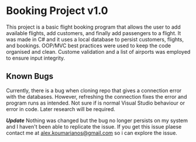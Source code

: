 # Booking Project v1.0
This project is a basic flight booking program that allows the user to add available flights, add customers, and finally add passengers to a flight. It was made in C# and it uses a local database to persist customers, flights, and bookings. OOP/MVC best practices were used to keep the code organised and clean. Custome validation and a list of airports was employed to ensure input integrity.

## Known Bugs
Currently, there is a bug when cloning repo that gives a connection error with the databases. However, refreshing the connection fixes the error and program runs as intended. Not sure if is normal Visual Studio behaviour or error in code. Later research will be required. 

***Update***
Nothing was changed but the bug no longer persists on my system and I haven't been able to replicate the issue. If you get this issue plaese contact me at alex.koumarianos@gmail.com so i can explore the issue. 
